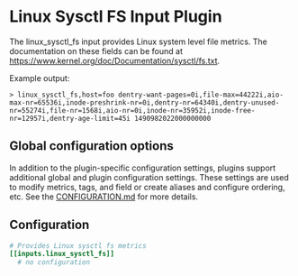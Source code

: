 # Linux Sysctl FS Input Plugin

The linux_sysctl_fs input provides Linux system level file metrics. The
documentation on these fields can be found at
<https://www.kernel.org/doc/Documentation/sysctl/fs.txt>.

Example output:

```shell
> linux_sysctl_fs,host=foo dentry-want-pages=0i,file-max=44222i,aio-max-nr=65536i,inode-preshrink-nr=0i,dentry-nr=64340i,dentry-unused-nr=55274i,file-nr=1568i,aio-nr=0i,inode-nr=35952i,inode-free-nr=12957i,dentry-age-limit=45i 1490982022000000000
```

## Global configuration options <!-- @/docs/includes/plugin_config.md -->

In addition to the plugin-specific configuration settings, plugins support
additional global and plugin configuration settings. These settings are used to
modify metrics, tags, and field or create aliases and configure ordering, etc.
See the [CONFIGURATION.md][CONFIGURATION.md] for more details.

[CONFIGURATION.md]: ../../../docs/CONFIGURATION.md#plugins

## Configuration

```toml @sample.conf
# Provides Linux sysctl fs metrics
[[inputs.linux_sysctl_fs]]
  # no configuration
```
